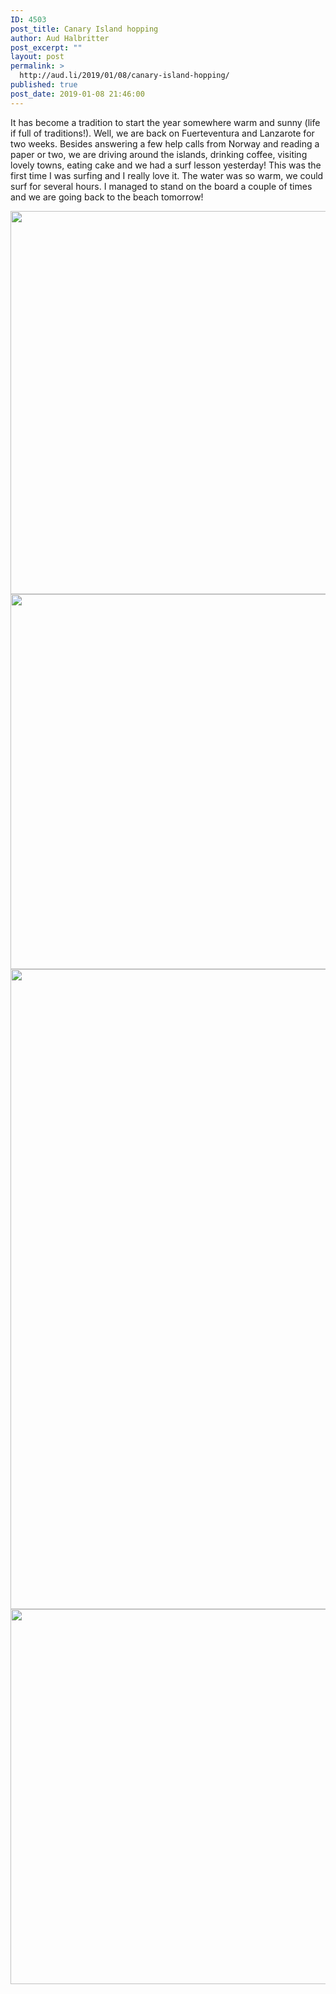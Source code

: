 ```yaml
---
ID: 4503
post_title: Canary Island hopping
author: Aud Halbritter
post_excerpt: ""
layout: post
permalink: >
  http://aud.li/2019/01/08/canary-island-hopping/
published: true
post_date: 2019-01-08 21:46:00
---
```

It has become a tradition to start the year somewhere warm and sunny (life if full of traditions!). Well, we are back on Fuerteventura and Lanzarote for two weeks. Besides answering a few help calls from Norway and reading a paper or two, we are driving around the islands, drinking coffee, visiting lovely towns, eating cake and we had a surf lesson yesterday! This was the first time I was surfing and I really love it. The water was so warm, we could surf for several hours. I managed to stand on the board a couple of times and we are going back to the beach tomorrow!

<a href="http://aud.li/wp-content/uploads/2019/01/MG_1162.jpg"><img class="alignnone size-large wp-image-4504" src="http://aud.li/wp-content/uploads/2019/01/MG_1162-1024x697.jpg" alt="" width="900" height="613" /></a> <a href="http://aud.li/wp-content/uploads/2019/01/MG_1180.jpg"><img class="alignnone size-large wp-image-4505" src="http://aud.li/wp-content/uploads/2019/01/MG_1180-1024x683.jpg" alt="" width="900" height="600" /></a> <a href="http://aud.li/wp-content/uploads/2019/01/MG_1165.jpg"><img class="alignnone size-large wp-image-4506" src="http://aud.li/wp-content/uploads/2019/01/MG_1165-683x1024.jpg" alt="" width="683" height="1024" /></a> <a href="http://aud.li/wp-content/uploads/2019/01/MG_1179.jpg"><img class="alignnone size-large wp-image-4507" src="http://aud.li/wp-content/uploads/2019/01/MG_1179-1024x683.jpg" alt="" width="900" height="600" /></a>